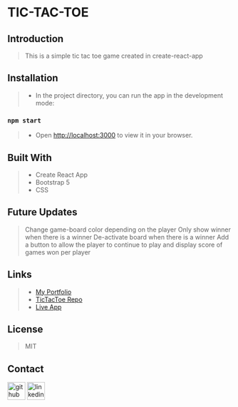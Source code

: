 # **TIC-TAC-TOE**


## Introduction
> This is a simple tic tac toe game created in create-react-app


## Installation
>-  In the project directory, you can run the app in the development mode:

### `npm start`

>- Open [http://localhost:3000](http://localhost:3000) to view it in your browser.

## Built With
>- Create React App
>- Bootstrap 5
>- CSS

## Future Updates
> Change game-board color depending on the player
> Only show winner when there is a winner
> De-activate board when there is a winner
> Add a button to allow the player to continue to play and display score of games won per player


## Links
>- [My Portfolio](https://martha-moreno.github.io/)
>- [TicTacToe Repo](https://github.com/martha-moreno/tictactoe)
>- [Live App](https://martha-moreno.github.io/tictactoe/)

## License
> MIT

## Contact
  [<img src='https://cdn.jsdelivr.net/npm/simple-icons@3.0.1/icons/github.svg' alt='github' height='40'>](https://github.com/martha-moreno/martha-moreno.github.io)  [<img src='https://cdn.jsdelivr.net/npm/simple-icons@3.0.1/icons/linkedin.svg' alt='linkedin' height='40'>](https://www.linkedin.com/in/martha-gissela-moreno/)  
